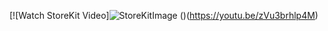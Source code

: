 [![Watch StoreKit Video]![StoreKitImage](https://github.com/serkannkara/StoreKit/assets/83357398/8cf5aa19-ab3d-4ce2-845d-cec318fd3de0)
()(https://youtu.be/zVu3brhlp4M)
